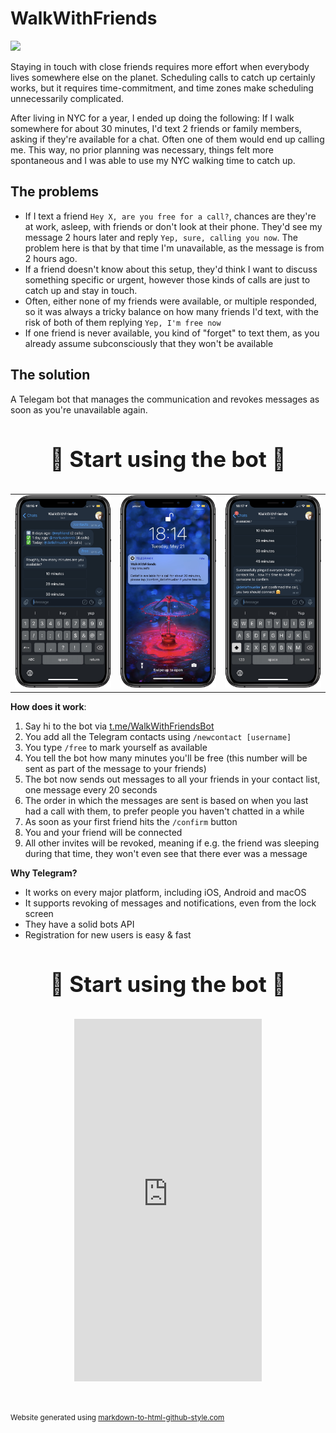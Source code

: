# WalkWithFriends

[![](https://img.shields.io/badge/author-@KrauseFx-blue.svg?style=flat)](https://twitter.com/KrauseFx)

Staying in touch with close friends requires more effort when everybody lives somewhere else on the planet. Scheduling calls to catch up certainly works, but it requires time-commitment, and time zones make scheduling unnecessarily complicated.

After living in NYC for a year, I ended up doing the following: If I walk somewhere for about 30 minutes, I'd text 2 friends or family members, asking if they're available for a chat. Often one of them would end up calling me. This way, no prior planning was necessary, things felt more spontaneous and I was able to use my NYC walking time to catch up.

## The problems

- If I text a friend `Hey X, are you free for a call?`, chances are they're at work, asleep, with friends or don't look at their phone. They'd see my message 2 hours later and reply `Yep, sure, calling you now`. The problem here is that by that time I'm unavailable, as the message is from 2 hours ago. 
- If a friend doesn't know about this setup, they'd think I want to discuss something specific or urgent, however those kinds of calls are just to catch up and stay in touch.
- Often, either none of my friends were available, or multiple responded, so it was always a tricky balance on how many friends I'd text, with the risk of both of them replying `Yep, I'm free now`
- If one friend is never available, you kind of "forget" to text them, as you already assume subconsciously that they won't be available

## The solution

A Telegam bot that manages the communication and revokes messages as soon as you're unavailable again. 

<h3 style="text-align: center; font-size: 35px; border: none">
  <a href="https://t.me/WalkWithFriendsBot" target="_blank" style="text-decoration: none;">
    🔰 Start using the bot 🔰
  </a>
</h3>

<table>
  <tr>
    <td>
      <img src="assets/screenshot1_framed.jpg">
    </td>
    <td>
      <img src="assets/screenshot2_framed.jpg">
    </td>
    <td>
      <img src="assets/screenshot3_framed.jpg">
    </td>
  </tr>
</table>

**How does it work**:

1. Say hi to the bot via [t.me/WalkWithFriendsBot](https://t.me/WalkWithFriendsBot)
1. You add all the Telegram contacts using `/newcontact [username]`
1. You type `/free` to mark yourself as available
1. You tell the bot how many minutes you'll be free (this number will be sent as part of the message to your friends)
  1. The bot now sends out messages to all your friends in your contact list, one message every 20 seconds
  1. The order in which the messages are sent is based on when you last had a call with them, to prefer people you haven't chatted in a while
1. As soon as your first friend hits the `/confirm` button
  1. You and your friend will be connected
  1. All other invites will be revoked, meaning if e.g. the friend was sleeping during that time, they won't even see that there ever was a message

**Why Telegram?**

- It works on every major platform, including iOS, Android and macOS
- It supports revoking of messages and notifications, even from the lock screen
- They have a solid bots API
- Registration for new users is easy & fast

<h3 style="text-align: center; font-size: 35px; border: none">
  <a href="https://t.me/WalkWithFriendsBot" target="_blank" style="text-decoration: none;">
    🔰 Start using the bot 🔰
  </a>
</h3>

<p style="text-align: center">
  <iframe width="300" height="580" src="https://www.youtube.com/embed/vanxPbuKTQQ" frameborder="0" allow="accelerometer; autoplay; encrypted-media; gyroscope; picture-in-picture" allowfullscreen></iframe>
</p>

<br />

<p style="margin-bottom: 0px;">
  <small>Website generated using <a href="https://markdown-to-github-style-web.com/" target="_blank">markdown-to-html-github-style.com</a></small></p>
